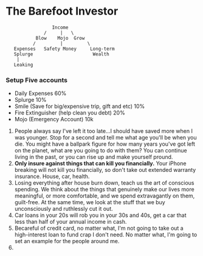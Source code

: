 # The Barefoot Investor

```
                 Income
              /     |   \
           Blow    Mojo  Grow
          /         |         \
   Expenses   Safety Money     Long-term
   Splurge                      Wealth
    |
   Leaking
```




### Setup Five accounts
- Daily Expenses 60%
- Splurge 10%
- Smile (Save for big/expensive trip, gift and etc) 10%
- Fire Extinguisher (help clean you debt) 20%
- Mojo (Emergency Account) 10k

1. People always say I've left it too late...I should have saved more when I was younger. Stop for a second and tell me what age you'll be when you die. You might have a ballpark figure for how many years you've got left on the planet, what are you going to do with them? You can continue living in the past, or you can rise up and make yourself pround. 
2. **Only insure against things that can kill you financially.** Your iPhone breaking will not kill you financially, so don't take out extended warranty insurance. House, car, health.
3. Losing everything after house burn down, teach us the art of conscious spending. We think about the things that genuinely make our lives more meaningful, or more comfortable, and we spend extravagantly on them, guilt-free. At the same time, we look at the stuff that we buy unconsciously and ruthlessly cut it out.
4. Car loans in your 20s will rob you in your 30s and 40s, get a car that less than half of your annual income in cash.
5. Becareful of credit card, no matter what, I'm not going to take out a high-interest loan to fund crap I don't need. No matter what, I'm going to set an example for the people around me. 
6. 

